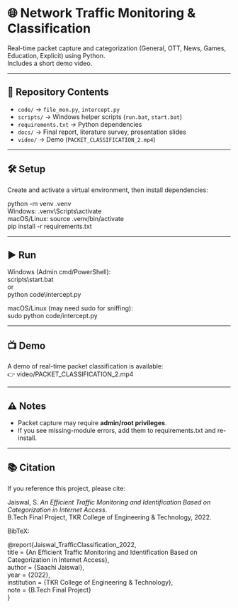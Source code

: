 # 🌐 Network Traffic Monitoring & Classification

Real-time packet capture and categorization (General, OTT, News, Games, Education, Explicit) using Python.  
Includes a short demo video.

---

## 📂 Repository Contents
- `code/` → `file_mon.py`, `intercept.py`
- `scripts/` → Windows helper scripts (`run.bat`, `start.bat`)
- `requirements.txt` → Python dependencies
- `docs/` → Final report, literature survey, presentation slides
- `video/` → Demo (`PACKET_CLASSIFICATION_2.mp4`)

---

## 🛠️ Setup
Create and activate a virtual environment, then install dependencies:

python -m venv .venv  
Windows: .venv\Scripts\activate  
macOS/Linux: source .venv/bin/activate  
pip install -r requirements.txt  

---

## ▶️ Run
Windows (Admin cmd/PowerShell):  
scripts\start.bat  
or  
python code\intercept.py  

macOS/Linux (may need sudo for sniffing):  
sudo python code/intercept.py  

---

## 📺 Demo
A demo of real-time packet classification is available:  
👉 video/PACKET_CLASSIFICATION_2.mp4  

---

## ⚠️ Notes
- Packet capture may require **admin/root privileges**.  
- If you see missing-module errors, add them to requirements.txt and re-install.  

---

## 📚 Citation
If you reference this project, please cite:

Jaiswal, S. *An Efficient Traffic Monitoring and Identification Based on Categorization in Internet Access*.  
B.Tech Final Project, TKR College of Engineering & Technology, 2022.  

BibTeX:

@report{Jaiswal_TrafficClassification_2022,  
  title   = {An Efficient Traffic Monitoring and Identification Based on Categorization in Internet Access},  
  author  = {Saachi Jaiswal},  
  year    = {2022},  
  institution = {TKR College of Engineering & Technology},  
  note    = {B.Tech Final Project}  
}
